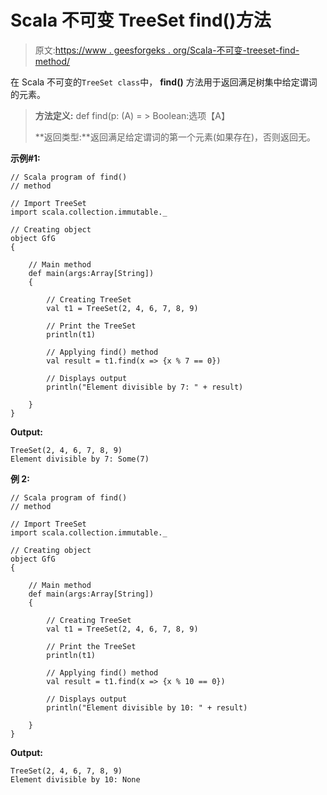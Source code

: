 # Scala 不可变 TreeSet find()方法

> 原文:[https://www . geesforgeks . org/Scala-不可变-treeset-find-method/](https://www.geeksforgeeks.org/scala-immutable-treeset-find-method/)

在 Scala 不可变的`TreeSet class`中， **find()** 方法用于返回满足树集中给定谓词的元素。

> **方法定义:** def find(p: (A) = > Boolean:选项【A】
> 
> **返回类型:**返回满足给定谓词的第一个元素(如果存在)，否则返回无。

**示例#1:**

```
// Scala program of find() 
// method 

// Import TreeSet
import scala.collection.immutable._

// Creating object 
object GfG 
{ 

    // Main method 
    def main(args:Array[String]) 
    { 

        // Creating TreeSet
        val t1 = TreeSet(2, 4, 6, 7, 8, 9) 

        // Print the TreeSet
        println(t1) 

        // Applying find() method  
        val result = t1.find(x => {x % 7 == 0})

        // Displays output 
        println("Element divisible by 7: " + result)

    } 
} 
```

**Output:**

```
TreeSet(2, 4, 6, 7, 8, 9)
Element divisible by 7: Some(7)

```

**例 2:**

```
// Scala program of find() 
// method 

// Import TreeSet
import scala.collection.immutable._

// Creating object 
object GfG 
{ 

    // Main method 
    def main(args:Array[String]) 
    { 

        // Creating TreeSet
        val t1 = TreeSet(2, 4, 6, 7, 8, 9) 

        // Print the TreeSet
        println(t1) 

        // Applying find() method  
        val result = t1.find(x => {x % 10 == 0})

        // Displays output 
        println("Element divisible by 10: " + result)

    } 
} 
```

**Output:**

```
TreeSet(2, 4, 6, 7, 8, 9)
Element divisible by 10: None

```